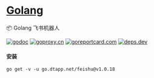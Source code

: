 <h1>
<a href="https://www.dtapp.net/">Golang</a>
</h1>

📦 Golang 飞书机器人

[comment]: <> (go)
[![godoc](https://pkg.go.dev/badge/go.dtapp.net/feishu?status.svg)](https://pkg.go.dev/go.dtapp.net/feishu)
[![goproxy.cn](https://goproxy.cn/stats/go.dtapp.net/feishu/badges/download-count.svg)](https://goproxy.cn/stats/go.dtapp.net/feishu)
[![goreportcard.com](https://goreportcard.com/badge/go.dtapp.net/feishu)](https://goreportcard.com/report/go.dtapp.net/feishu)
[![deps.dev](https://img.shields.io/badge/deps-go-red.svg)](https://deps.dev/go/go.dtapp.net%2Ffeishu)

#### 安装

```shell
go get -v -u go.dtapp.net/feishu@v1.0.18
```
